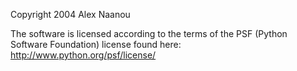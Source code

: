 Copyright 2004 Alex Naanou

The software is licensed according to the terms of the PSF (Python Software Foundation) license found here: http://www.python.org/psf/license/